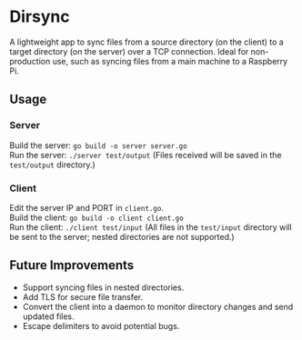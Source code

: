 # Dirsync

A lightweight app to sync files from a source directory (on the client) to a target directory (on the server) over a TCP connection. Ideal for non-production use, such as syncing files from a main machine to a Raspberry Pi.

## Usage

### Server
  
Build the server: `go build -o server server.go`  
Run the server: `./server test/output` (Files received will be saved in the `test/output` directory.)  

### Client

Edit the server IP and PORT in `client.go`.  
Build the client: `go build -o client client.go`  
Run the client: `./client test/input` (All files in the `test/input` directory will be sent to the server; nested directories are not supported.)  

## Future Improvements

- Support syncing files in nested directories.  
- Add TLS for secure file transfer.  
- Convert the client into a daemon to monitor directory changes and send updated files.  
- Escape delimiters to avoid potential bugs.  
